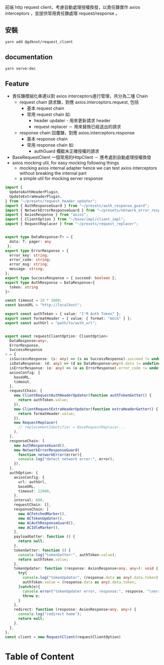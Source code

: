 <!--#-->
前端 http request client，考慮自動處理授權換發，以責任鍊實作 axios interceptors ，並提供常用責任鍊處理 request/response
。
## 安裝
```bash
yarn add @gdknot/request_client
```

## documentation
```bash
yarn serve:doc
```
## Feature
- 責任鍊模組化串連以對 axios interceptors進行管理，共分為二㮔 Chain
  - request chain 請求鍊，對應 axios.interceptors.request, 包括
    - 基本 request chain
    - 常用 request chain 如:
      - header updater - 用來更新請求 header
      - request replacer － 用來替換已經送出的請求
  - response chain 回覆鍊，對應 axios.interceptors.response
    - 基本 response chain
    - 常用 response chain 如:
      - authGuard 欄截未正確授權的請求
- BaseRequestClient 一個常用的HttpClient － 應考處到自動處理授權換發
- axios mocking util, for easy mocking following things
  - mocking axios internal adapter hence we can test axios interceptors without breaking the internal part
  - a simple util for mocking server response
  
```ts
import {
  UpdateAuthHeaderPlugin,
  UpdateExtraHeaderPlugin,
} from "~/presets/request_header_updater";
import { AuthResponseGuard } from "~/presets/auth_response_guard";
import { NetworkErrorResponseGuard } from "~/presets/network_error_response_guard";
import { AxiosResponse } from "axios";
import { ClientOption } from "~/base/impl/client_impl";
import { RequestReplacer } from "~/presets/request_replacer";


export type DataResponse<T> = { 
  data: T; pager: any
 };
export type ErrorResponse = {
  error_key: string;
  error_code: string;
  error_msg: string;
  message: string;
};
export type SuccessResponse = { succeed: boolean };
export type AuthResponse = DataResponse<{
  token: string
}>

const timeout = 10 * 1000;
const baseURL = "http://localhost";

export const authToken = { value: "I'M Auth Token" };
export const formatHeader = { value: { format: "mock" } };
export const authUrl = "path/to/auth_url";


export const requestClientOption: ClientOption<
  DataResponse<any>,
  ErrorResponse,
  SuccessResponse
> = {
  isSuccessResponse: (s: any) => (s as SuccessResponse).succeed != undefined,
  isDataResponse: (d: any) => (d as DataResponse<any>).data != undefined,
  isErrorResponse: (e: any) => (e as ErrorResponse).error_code != undefined,
  axiosConfig: {
    baseURL,
    timeout,
  },
  requestChain: [
    new ClientRequestAuthHeaderUpdater(function authTokenGetter() {
      return authToken.value;
    }),
    new ClientRequestExtraHeaderUpdater(function extraHeaderGetter() {
      return formatHeader.value;
    }),
    new RequestReplacer(
      // replacementIdentifier = BaseRequestReplacer...
    ),
  ],
  responseChain: [
    new AuthResponseGuard(),
    new NetworkErrorResponseGuard(
      function networkError(error){
      console.log("detect network error:", error);
    }),
  ],
  authOption: {
    axiosConfig: {
      url: authUrl,
      baseURL,
      timeout: 12000,
    },
    interval: 600,
    requestChain: [],
    responseChain: [
      new ACFetchedMarker(),
      new ACTokenUpdater(),
      new ACAuthResponseGuard(),
      new ACIdleMarker(),
    ],
    payloadGetter: function () {
      return null;
    },
    tokenGetter: function () {
      console.log("tokenGetter:", authToken.value);
      return authToken.value;
    },
    tokenUpdater: function (response: AxiosResponse<any, any>): void {
      try{
        console.log("tokenUpdater", (response.data as any).data.token)
        authToken.value = (response.data as any).data.token;
      }catch(e){
        console.error("tokenUpdater error, response:", response, "\nerror:", e);
        throw e;
      }
    },
    redirect: function (response: AxiosResponse<any, any>) {
      console.log("redirect home");
      return null;
    },
  },
};
const client = new RequestClient(requestClientOption)
```

# Table of Content
<!-- START doctoc -->
<!-- END doctoc -->


[s-baseAuthGard]: ../src/base/impl/base_auth_response_guard_impl.ts
[s-baseClientServiceResponsePlugin]: ../src/base/impl/response_plugins_impl.ts
[s-baseClientServiceRequestPlugin]: ../src/base/impl/request_plugins_impl.ts
[s-baseRequestReplacer]: ../src/base/impl/base_request_replacer_impl.ts
[s-baseRequestGuard]: ../src/base/impl/base_request_guard_impl.ts
[s-requestClient]: ../src/base/impl/client_impl.ts
[s-requestClient.types]: ../src/base/itf/client_itf.ts
[s-eClientStage]: ../src/presets/auth_client_guards.ts

[s-acAuthResponseGuard]: ../src/presets/auth_client_guards.ts
[s-acFetchedMarker]: ../src/presets/auth_client_guards.ts
[s-acIdleMarker]: ../src/presets/auth_client_guards.ts
[s-acTokenUpdater]: ../src/presets/auth_client_guards.ts

[s-authResponseGuard]: ../src/presets/auth_response_guard.ts
[s-networkErrorGuard]: ../src/presets/network_error_response_guard.ts
[s-headerUpdater]: ../src/presets/request_header_updater.ts
[s-requestReplacer]: ../src/presets/request_replacer.ts

[s-test-mocking]: ../__tests__/__mocks__/axios.ts
[s-test-helper]: ../__tests__/helpers/axo.test.helper.ts
[s-test-setup]: ../__tests__/setup/client.test.setup.ts
